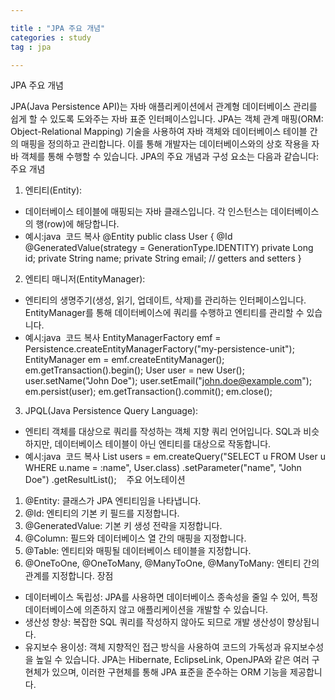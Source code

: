 ```yaml
---

title : "JPA 주요 개념"
categories : study
tag : jpa

---
```


JPA 주요 개념

JPA(Java Persistence API)는 자바 애플리케이션에서 관계형 데이터베이스 관리를 쉽게 할 수 있도록 도와주는 자바 표준 인터페이스입니다. JPA는 객체 관계 매핑(ORM: Object-Relational Mapping) 기술을 사용하여 자바 객체와 데이터베이스 테이블 간의 매핑을 정의하고 관리합니다. 이를 통해 개발자는 데이터베이스와의 상호 작용을 자바 객체를 통해 수행할 수 있습니다.
JPA의 주요 개념과 구성 요소는 다음과 같습니다:
주요 개념
1. 엔티티(Entity):
  * 데이터베이스 테이블에 매핑되는 자바 클래스입니다. 각 인스턴스는 데이터베이스의 행(row)에 해당합니다.
  * 예시:java  코드 복사 @Entity public class User { @Id @GeneratedValue(strategy = GenerationType.IDENTITY) private Long id; private String name; private String email; // getters and setters }   
2. 엔티티 매니저(EntityManager):
  * 엔티티의 생명주기(생성, 읽기, 업데이트, 삭제)를 관리하는 인터페이스입니다. EntityManager를 통해 데이터베이스에 쿼리를 수행하고 엔티티를 관리할 수 있습니다.
  * 예시:java  코드 복사 EntityManagerFactory emf = Persistence.createEntityManagerFactory("my-persistence-unit"); EntityManager em = emf.createEntityManager(); em.getTransaction().begin(); User user = new User(); user.setName("John Doe"); user.setEmail("john.doe@example.com"); em.persist(user); em.getTransaction().commit(); em.close();   
3. JPQL(Java Persistence Query Language):
  * 엔티티 객체를 대상으로 쿼리를 작성하는 객체 지향 쿼리 언어입니다. SQL과 비슷하지만, 데이터베이스 테이블이 아닌 엔티티를 대상으로 작동합니다.
  * 예시:java  코드 복사 List<User> users = em.createQuery("SELECT u FROM User u WHERE u.name = :name", User.class) .setParameter("name", "John Doe") .getResultList();   
    주요 어노테이션
1. @Entity: 클래스가 JPA 엔티티임을 나타냅니다.
2. @Id: 엔티티의 기본 키 필드를 지정합니다.
3. @GeneratedValue: 기본 키 생성 전략을 지정합니다.
4. @Column: 필드와 데이터베이스 열 간의 매핑을 지정합니다.
5. @Table: 엔티티와 매핑될 데이터베이스 테이블을 지정합니다.
6. @OneToOne, @OneToMany, @ManyToOne, @ManyToMany: 엔티티 간의 관계를 지정합니다.
   장점
* 데이터베이스 독립성: JPA를 사용하면 데이터베이스 종속성을 줄일 수 있어, 특정 데이터베이스에 의존하지 않고 애플리케이션을 개발할 수 있습니다.
* 생산성 향상: 복잡한 SQL 쿼리를 작성하지 않아도 되므로 개발 생산성이 향상됩니다.
* 유지보수 용이성: 객체 지향적인 접근 방식을 사용하여 코드의 가독성과 유지보수성을 높일 수 있습니다.
  JPA는 Hibernate, EclipseLink, OpenJPA와 같은 여러 구현체가 있으며, 이러한 구현체를 통해 JPA 표준을 준수하는 ORM 기능을 제공합니다.


